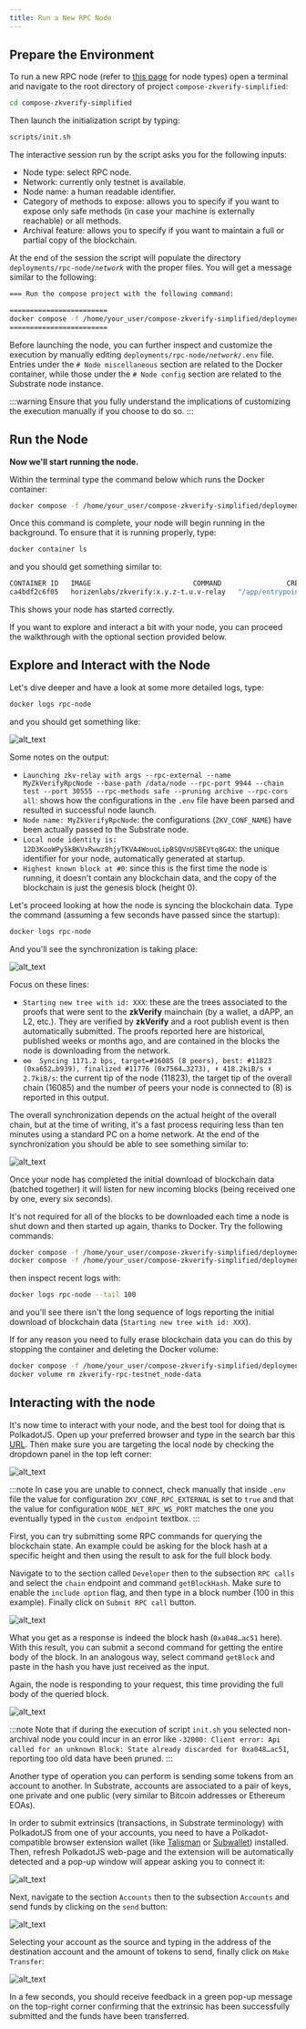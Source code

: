 ```yaml
---
title: Run a New RPC Node
---
```


## Prepare the Environment

To run a new RPC node (refer to [this page](../01-getting_started.md#node-types.md) for node types) open a terminal and navigate to the root directory of project `compose-zkverify-simplified`:

```bash
cd compose-zkverify-simplified
```

Then launch the initialization script by typing:

```bash
scripts/init.sh
```

The interactive session run by the script asks you for the following inputs:

- Node type: select RPC node.
- Network: currently only testnet is available.
- Node name: a human readable identifier.
- Category of methods to expose: allows you to specify if you want to expose only safe methods (in case your machine is externally reachable) or all methods.
- Archival feature: allows you to specify if you want to maintain a full or partial copy of the blockchain.

At the end of the session the script will populate the directory `deployments/rpc-node/`*`network`* with the proper files.  You will get a message similar to the following:

```bash
=== Run the compose project with the following command:

========================
docker compose -f /home/your_user/compose-zkverify-simplified/deployments/rpc-node/testnet/docker-compose.yml up -d
========================
```

Before launching the node, you can further inspect and customize the execution by manually editing `deployments/rpc-node/`*`network`*`/.env` file. Entries under the `# Node miscellaneous` section are related to the Docker container, while those under the `# Node config` section are related to the Substrate node instance.

:::warning
Ensure that you fully understand the implications of customizing the execution manually if you choose to do so.
:::

## Run the Node

**Now we'll start running the node.**

Within the terminal type the command below which runs the Docker container:

```bash
docker compose -f /home/your_user/compose-zkverify-simplified/deployments/rpc-node/testnet/docker-compose.yml up -d
```

Once this command is complete, your node will begin running in the background. To ensure that it is running properly, type:

```bash
docker container ls
```

and you should get something similar to:

```bash
CONTAINER ID   IMAGE                         COMMAND                CREATED              STATUS              NAMES
ca4bdf2c6f05   horizenlabs/zkverify:x.y.z-t.u.v-relay   "/app/entrypoint.sh"   About a minute ago   Up About a minute   rpc-node
```

This shows your node has started correctly.

If you want to explore and interact a bit with your node, you can proceed the walkthrough with the optional section provided below.

## Explore and Interact with the Node

Let's dive deeper and have a look at some more detailed logs, type:

```bash
docker logs rpc-node
```

and you should get something like:

![alt_text](./img/node_start.png)

Some notes on the output:

- `Launching zkv-relay with args --rpc-external --name MyZkVerifyRpcNode --base-path /data/node --rpc-port 9944 --chain test --port 30555 --rpc-methods safe --pruning archive --rpc-cors all`: shows how the configurations in the `.env` file have been parsed and resulted in successful node launch.
- `Node name: MyZkVerifyRpcNode`: the configurations (`ZKV_CONF_NAME`) have been actually passed to the Substrate node.
- `Local node identity is: 12D3KooWPy5kBKVxRwwz8hjyTKVA4WouoLipBSQVnUSBEVtq8G4X`: the unique identifier for your node, automatically generated at startup.
- `Highest known block at #0`: since this is the first time the node is running, it doesn't contain any blockchain data, and the copy of the blockchain is just the genesis block (height 0).

Let's proceed looking at how the node is syncing the blockchain data. Type the command (assuming a few seconds have passed since the startup):

```bash
docker logs rpc-node
```

And you'll see the synchronization is taking place:

![alt_text](./img/node_syncing.png)

Focus on these lines:

- `Starting new tree with id: XXX`: these are the trees associated to the proofs that were sent to the **zkVerify** mainchain (by a wallet, a dAPP, an L2, etc.). They are verified by **zkVerify** and a root publish event is then automatically submitted. The proofs reported here are historical, published weeks or months ago, and are contained in the blocks the node is downloading from the network.
- `⚙⚙️  Syncing 1171.2 bps, target=#16085 (8 peers), best: #11823 (0xa652…b939), finalized #11776 (0x7564…3273), ⬇ 418.2kiB/s ⬆ 2.7kiB/s`: the current tip of the node (11823), the target tip of the overall chain (16085) and the number of peers your node is connected to (8) is reported in this output.

The overall synchronization depends on the actual height of the overall chain, but at the time of writing, it's a fast process requiring less than ten minutes using a standard PC on a home network. At the end of the synchronization you should be able to see something similar to:

![alt_text](./img/node_synced.png)

Once your node has completed the initial download of blockchain data (batched together) it will listen for new incoming blocks (being received one by one, every six seconds).

It's not required for all of the blocks to be downloaded each time a node is shut down and then started up again, thanks to Docker.  Try the following commands:

```bash
docker compose -f /home/your_user/compose-zkverify-simplified/deployments/rpc-node/testnet/docker-compose.yml down
docker compose -f /home/your_user/compose-zkverify-simplified/deployments/rpc-node/testnet/docker-compose.yml up -d
```

then inspect recent logs with:

```bash
docker logs rpc-node --tail 100
```

and you'll see there isn't the long sequence of logs reporting the initial download of blockchain data (`Starting new tree with id: XXX`).

If for any reason you need to fully erase blockchain data you can do this by stopping the container and deleting the Docker volume:

```bash
docker compose -f /home/your_user/compose-zkverify-simplified/deployments/rpc-node/testnet/docker-compose.yml down
docker volume rm zkverify-rpc-testnet_node-data
```

## Interacting with the node

It's now time to interact with your node, and the best tool for doing that is PolkadotJS. Open up your preferred browser and type in the search bar this [URL](https://polkadot.js.org/apps/#/explorer). Then make sure you are targeting the local node by checking the dropdown panel in the top left corner:

![alt_text](./img/polkadotjs_check_network.png)

:::note
In case you are unable to connect, check manually that inside `.env` file the value for configuration `ZKV_CONF_RPC_EXTERNAL` is set to `true` and that the value for configuration `NODE_NET_RPC_WS_PORT` matches the one you eventually typed in the `custom endpoint` textbox.
:::

First, you can try submitting some RPC commands for querying the blockchain state. An example could be asking for the block hash at a specific height and then using the result to ask for the full block body.

Navigate to to the section called `Developer` then to the subsection `RPC calls` and select the `chain` endpoint and command `getBlockHash`. Make sure to enable the `include option` flag, and then type in a block number (100 in this example).  Finally click on `Submit RPC call` button.

![alt_text](./img/polkadotjs_query_block_hash.png)

What you get as a response is indeed the block hash (`0xa048…ac51` here).  With this result, you can submit a second command for getting the entire body of the block. In an analogous way, select command `getBlock` and paste in the hash you have just received as the input.

Again, the node is responding to your request, this time providing the full body of the queried block.

![alt_text](./img/polkadotjs_query_block.png)

:::note
Note that if during the execution of script `init.sh` you selected non-archival node you could incur in an error like `-32000: Client error: Api called for an unknown Block: State already discarded for 0xa048…ac51`, reporting too old data have been pruned.
:::

Another type of operation you can perform is sending some tokens from an account to another.  In Substrate, accounts are associated to a pair of keys, one private and one public (very similar to Bitcoin addresses or Ethereum EOAs).

In order to submit extrinsics (transactions, in Substrate terminology) with PolkadotJS from one of your accounts, you need to have a Polkadot-compatible browser extension wallet (like [Talisman](https://docs.zkverify.io/tutorials/connect-a-wallet#using-talisman) or [Subwallet](https://docs.zkverify.io/tutorials/connect-a-wallet#using-talisman)) installed. Then, refresh PolkadotJS web-page and the extension will be automatically detected and a pop-up window will appear asking you to connect it:

![alt_text](./img/talisman_connect.png)

Next, navigate to the section `Accounts` then to the subsection `Accounts` and send funds by clicking on the `send` button:

![alt_text](./img/polkadotjs_send_tokens.png)

Selecting your account as the source and typing in the address of the destination account and the amount of tokens to send, finally click on `Make Transfer`:

![alt_text](./img/polkadotjs_send_tokens_s1.png)

In a few seconds, you should receive feedback in a green pop-up message on the top-right corner confirming that the extrinsic has been successfully submitted and the funds have been transferred.
